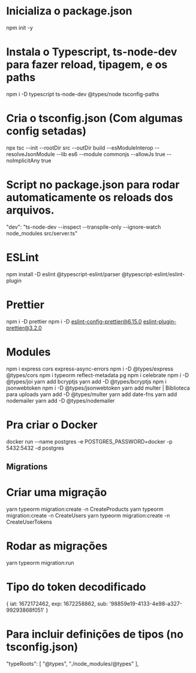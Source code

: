 # Inicializa o package.json
npm init -y

# Instala o Typescript, ts-node-dev para fazer reload, tipagem, e os paths
npm i -D typescript ts-node-dev @types/node tsconfig-paths

# Cria o tsconfig.json (Com algumas config setadas)
npx tsc --init --rootDir src --outDir build --esModuleInterop --resolveJsonModule --lib es6 --module commonjs --allowJs true --noImplicitAny true

# Script no package.json para rodar automaticamente os reloads dos arquivos.
"dev": "ts-node-dev --inspect --transpile-only --ignore-watch node_modules src/server.ts"

# ESLint
npm install -D eslint @typescript-eslint/parser @typescript-eslint/eslint-plugin

# Prettier
npm i -D prettier
npm i -D eslint-config-prettier@6.15.0 eslint-plugin-prettier@3.2.0

# Modules
npm i express cors express-async-errors
npm i -D @types/express @types/cors
npm i typeorm reflect-metadata pg
npm i celebrate
npm i -D @types/joi
yarn add bcryptjs
yarn add -D @types/bcryptjs
npm i jsonwebtoken
npm i -D @types/jsonwebtoken
yarn add multer | Biblioteca para uploads
yarn add -D @types/multer 
yarn add date-fns
yarn add nodemailer
yarn add -D @types/nodemailer

# Pra criar o Docker
docker run --name postgres -e POSTGRES_PASSWORD=docker -p 5432:5432 -d postgres

## Migrations
# Criar uma migração
yarn typeorm migration:create -n CreateProducts
yarn typeorm migration:create -n CreateUsers
yarn typeorm migration:create -n CreateUserTokens

# Rodar as migrações
yarn typeorm migration:run


# Tipo do token decodificado
{
  iat: 1672172462,
  exp: 1672258862,
  sub: '98859e19-4133-4e98-a327-99293868f051'
}

# Para incluir definições de tipos (no tsconfig.json)
"typeRoots": [
    "@types",
    "./node_modules/@types"
],
